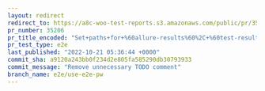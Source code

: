 ```yaml
---
layout: redirect
redirect_to: https://a8c-woo-test-reports.s3.amazonaws.com/public/pr/35206/e2e/index.html
pr_number: 35206
pr_title_encoded: "Set+paths+for+%60allure-results%60%2C+%60test-results.json%60%2C+and+save+state+files+to+be+inside+their+respective+E2E+or+API+folders"
pr_test_type: e2e
last_published: "2022-10-21 05:36:44 +0000"
commit_sha: a9120a243bb0f234d2e805fa585290db30793933
commit_message: "Remove unnecessary TODO comment"
branch_name: e2e/use-e2e-pw
---
```

